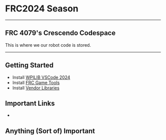 # FRC2024 Season
***
## FRC 4079's Crescendo Codespace
This is where we our robot code is stored. 
***
## Getting Started
* Install [WPILIB VSCode 2024]([url](https://docs.wpilib.org/en/stable/docs/zero-to-robot/step-2/wpilib-setup.html)https://docs.wpilib.org/en/stable/docs/zero-to-robot/step-2/wpilib-setup.html)
* Install [FRC Game Tools ]([url](https://docs.wpilib.org/en/stable/docs/zero-to-robot/step-2/frc-game-tools.html)https://docs.wpilib.org/en/stable/docs/zero-to-robot/step-2/frc-game-tools.html)
* Install [Vendor Libraries]([url](https://docs.wpilib.org/en/stable/docs/software/vscode-overview/3rd-party-libraries.html)https://docs.wpilib.org/en/stable/docs/software/vscode-overview/3rd-party-libraries.html)
## Important Links
*
## Anything (Sort of) Important
